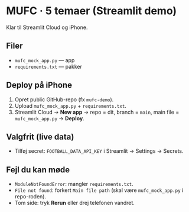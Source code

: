 
# MUFC · 5 temaer (Streamlit demo)

Klar til Streamlit Cloud og iPhone.

## Filer
- `mufc_mock_app.py` — app
- `requirements.txt` — pakker

## Deploy på iPhone
1) Opret public GitHub-repo (fx `mufc-demo`).
2) Upload `mufc_mock_app.py` + `requirements.txt`.
3) Streamlit Cloud → **New app** → repo = dit, branch = `main`, main file = `mufc_mock_app.py` → **Deploy**.

## Valgfrit (live data)
- Tilføj secret: `FOOTBALL_DATA_API_KEY` i Streamlit → Settings → Secrets.

## Fejl du kan møde
- `ModuleNotFoundError`: mangler `requirements.txt`.
- `File not found`: forkert `Main file path` (skal være `mufc_mock_app.py` i repo-roden).
- Tom side: tryk **Rerun** eller drej telefonen vandret.
